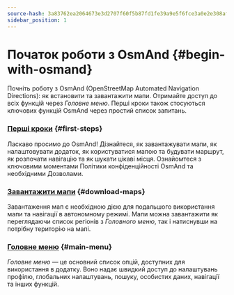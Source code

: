 ```yaml
---
source-hash: 3a83762ea2064673e3d2707f60f5b87fd1fe39a9e5f6fce3a0e2e308af462f25
sidebar_position: 1
---
```


# Початок роботи з OsmAnd {#begin-with-osmand}

Почніть роботу з OsmAnd (OpenStreetMap Automated Navigation Directions): як встановити та завантажити мапи. Отримайте доступ до всіх функцій через *Головне меню*. Перші кроки також стосуються ключових функцій OsmAnd через простий список запитань.

### [Перші кроки](./first-steps.md) {#first-steps}

Ласкаво просимо до OsmAnd! Дізнайтеся, як завантажувати мапи, як налаштовувати додаток, як користуватися мапою та будувати маршрут, як розпочати навігацію та як шукати цікаві місця. Ознайомтеся з ключовими моментами Політики конфіденційності OsmAnd та необхідними Дозволами.

### [Завантажити мапи](./download-maps.md) {#download-maps}

Завантаження мап є необхідною дією для подальшого використання мапи та навігації в автономному режимі. Мапи можна завантажити як переглядаючи список регіонів з *Головного меню*, так і натиснувши на потрібну територію на мапі.

### [Головне меню](./main-menu.md) {#main-menu}

*Головне меню* — це основний список опцій, доступних для використання в додатку. Воно надає швидкий доступ до налаштувань профілю, глобальних налаштувань, пошуку, особистих даних, навігації та інших функцій.